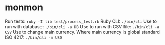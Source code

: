 # monmon

Run tests: `ruby -I lib test/process_test.rb`
Ruby CLI: `./bin/cli`
Use to run with database: `./bin/cli -a DB`
Use to run with CSV file: `./bin/cli -a CSV`
Use to change main currency. Where main currency is global standard ISO 4217: `./bin/cli -m USD`
